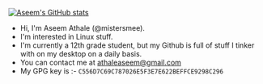 
[![Aseem's GitHub stats](https://github-readme-stats.vercel.app/api?username=mistersmee&count_private=true&show_icons=true&theme=dark)](https://github.com/anuraghazra/github-readme-stats)
-  Hi, I'm Aseem Athale (@mistersmee).
-  I'm interested in Linux stuff.
-  I'm currently a 12th grade student, but my Github is full of stuff I tinker with on my desktop on a daily basis.
- You can contact me at athaleaseem@gmail.com
- My GPG key is :- `C556D7C69C787026E5F3E7E622BEFFCE9298C296`

<!---
mistersmee/mistersmee is a ✨ special ✨ repository because its `README.md` (this file) appears on your GitHub profile.
You can click the Preview link to take a look at your changes.
--->
